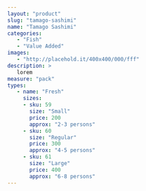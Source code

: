 ```yaml
---
layout: "product"
slug: "tamago-sashimi"
name: "Tamago Sashimi"
categories:
   - "Fish"
   - "Value Added"
images:
   - "http://placehold.it/400x400/000/fff"
description: >
   lorem
measure: "pack"
types: 
   - name: "Fresh"
     sizes: 
     - sku: 59
       size: "Small"
       price: 200
       approx: "2-3 persons"
     - sku: 60
       size: "Regular"
       price: 300
       approx: "4-5 persons"
     - sku: 61
       size: "Large"
       price: 400
       approx: "6-8 persons"
---
```

